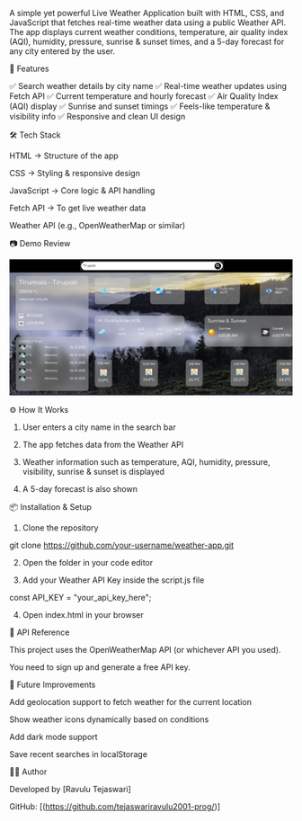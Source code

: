 A simple yet powerful Live Weather Application built with HTML, CSS, and JavaScript that fetches real-time weather data using a public Weather API. The app displays current weather conditions, temperature, air quality index (AQI), humidity, pressure, sunrise & sunset times, and a 5-day forecast for any city entered by the user.


🚀 Features

✅ Search weather details by city name
✅ Real-time weather updates using Fetch API
✅ Current temperature and hourly forecast
✅ Air Quality Index (AQI) display
✅ Sunrise and sunset timings
✅ Feels-like temperature & visibility info
✅ Responsive and clean UI design


🛠 Tech Stack

HTML → Structure of the app

CSS → Styling & responsive design

JavaScript  → Core logic & API handling

Fetch API → To get live weather data

Weather API (e.g., OpenWeatherMap or similar)





📷 Demo Review


![image alt](https://github.com/tejaswariravulu2001-prog/Live-Weather--/blob/cfef012d389a2fd2179f43aa1431e1de3461bce8/live%20weather%20ss.png)



⚙ How It Works

1. User enters a city name in the search bar


2. The app fetches data from the Weather API


3. Weather information such as temperature, AQI, humidity, pressure, visibility, sunrise & sunset is displayed


4. A 5-day forecast is also shown





📦 Installation & Setup

1. Clone the repository

git clone https://github.com/your-username/weather-app.git


2. Open the folder in your code editor


3. Add your Weather API Key inside the script.js file

const API_KEY = "your_api_key_here";


4. Open index.html in your browser





🔑 API Reference

This project uses the OpenWeatherMap API (or whichever API you used).

You need to sign up and generate a free API key.





🌟 Future Improvements

Add geolocation support to fetch weather for the current location

Show weather icons dynamically based on conditions

Add dark mode support

Save recent searches in localStorage




👨‍💻 Author

Developed by [Ravulu Tejaswari]

GitHub: [(https://github.com/tejaswariravulu2001-prog/)]


